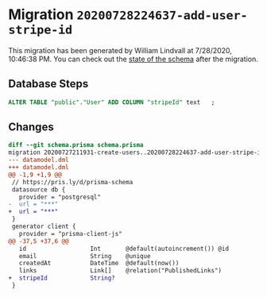 # Migration `20200728224637-add-user-stripe-id`

This migration has been generated by William Lindvall at 7/28/2020, 10:46:38 PM.
You can check out the [state of the schema](./schema.prisma) after the migration.

## Database Steps

```sql
ALTER TABLE "public"."User" ADD COLUMN "stripeId" text   ;
```

## Changes

```diff
diff --git schema.prisma schema.prisma
migration 20200727211931-create-users..20200728224637-add-user-stripe-id
--- datamodel.dml
+++ datamodel.dml
@@ -1,9 +1,9 @@
 // https://pris.ly/d/prisma-schema
 datasource db {
   provider = "postgresql"
-  url = "***"
+  url = "***"
 }
 generator client {
   provider = "prisma-client-js"
@@ -37,5 +37,6 @@
   id                  Int       @default(autoincrement()) @id
   email               String    @unique
   createdAt           DateTime  @default(now())
   links               Link[]    @relation("PublishedLinks")
+  stripeId            String?
 }
```


